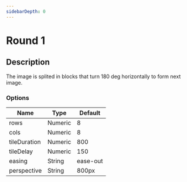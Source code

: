 ```yaml
---
sidebarDepth: 0
---
```


# Round 1

## Description

The image is splited in blocks that turn 180 deg horizontally to form next image.

### Options

| Name | Type | Default |
|------|------|---------|
| rows | Numeric | 8 |
| cols | Numeric | 8 |
| tileDuration | Numeric | 800 |
| tileDelay | Numeric | 150 |
| easing | String | ease-out |
| perspective | String | 800px |
